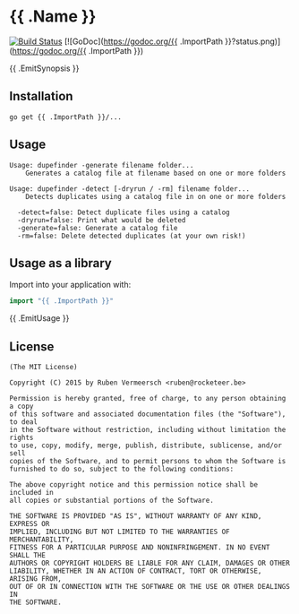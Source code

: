 # {{ .Name }}

[![Build Status](https://travis-ci.org/rubenv/dupefinder.svg?branch=master)](https://travis-ci.org/rubenv/dupefinder) [![GoDoc](https://godoc.org/{{ .ImportPath }}?status.png)](https://godoc.org/{{ .ImportPath }})

{{ .EmitSynopsis }}

## Installation
```
go get {{ .ImportPath }}/...
```

## Usage

```
Usage: dupefinder -generate filename folder...
    Generates a catalog file at filename based on one or more folders

Usage: dupefinder -detect [-dryrun / -rm] filename folder...
    Detects duplicates using a catalog file in on one or more folders

  -detect=false: Detect duplicate files using a catalog
  -dryrun=false: Print what would be deleted
  -generate=false: Generate a catalog file
  -rm=false: Delete detected duplicates (at your own risk!)
```

## Usage as a library

Import into your application with:

```go
import "{{ .ImportPath }}"
```

{{ .EmitUsage }}

## License

    (The MIT License)

    Copyright (C) 2015 by Ruben Vermeersch <ruben@rocketeer.be>

    Permission is hereby granted, free of charge, to any person obtaining a copy
    of this software and associated documentation files (the "Software"), to deal
    in the Software without restriction, including without limitation the rights
    to use, copy, modify, merge, publish, distribute, sublicense, and/or sell
    copies of the Software, and to permit persons to whom the Software is
    furnished to do so, subject to the following conditions:

    The above copyright notice and this permission notice shall be included in
    all copies or substantial portions of the Software.

    THE SOFTWARE IS PROVIDED "AS IS", WITHOUT WARRANTY OF ANY KIND, EXPRESS OR
    IMPLIED, INCLUDING BUT NOT LIMITED TO THE WARRANTIES OF MERCHANTABILITY,
    FITNESS FOR A PARTICULAR PURPOSE AND NONINFRINGEMENT. IN NO EVENT SHALL THE
    AUTHORS OR COPYRIGHT HOLDERS BE LIABLE FOR ANY CLAIM, DAMAGES OR OTHER
    LIABILITY, WHETHER IN AN ACTION OF CONTRACT, TORT OR OTHERWISE, ARISING FROM,
    OUT OF OR IN CONNECTION WITH THE SOFTWARE OR THE USE OR OTHER DEALINGS IN
    THE SOFTWARE.
